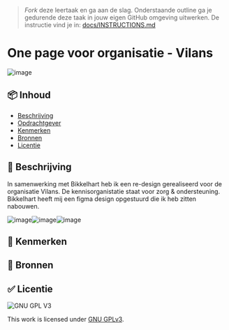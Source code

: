 > _Fork_ deze leertaak en ga aan de slag. Onderstaande outline ga je gedurende deze taak in jouw eigen GitHub omgeving uitwerken. De instructie vind je in: [docs/INSTRUCTIONS.md](docs/INSTRUCTIONS.md)

# One page voor organisatie - Vilans 

![image](https://user-images.githubusercontent.com/112856590/215134584-ab2f96df-cf1f-460a-a076-2279be438834.png)

## 📦 Inhoud

  * [Beschrijving](#beschrijving)
  * [Opdrachtgever](#opdrachtgever)
  * [Kenmerken](#kenmerken)
  * [Bronnen](#bronnen)
  * [Licentie](#licentie)
  
## 📝 Beschrijving 

In samenwerking met Bikkelhart heb ik een re-design gerealiseerd voor de organisatie Vilans. De kennisorganistatie staat voor zorg & ondersteuning. Bikkelhart heeft mij een figma design opgestuurd die ik heb zitten nabouwen.



![image](https://user-images.githubusercontent.com/112856590/214697769-753f58f0-d1c5-4c6f-bfc1-51d325a22721.png)![image](https://user-images.githubusercontent.com/112856590/214697610-5fb6687a-ea04-4c05-9534-bc980b776461.png)![image](https://user-images.githubusercontent.com/112856590/214697968-2d699eeb-21c4-4648-80f5-b607bdbe73d7.png)


## 📍 Kenmerken 
<!-- Bij Kenmerken staat welke technieken zijn gebruikt en hoe. Wat is de HTML structuur? Wat zijn de belangrijkste dingen in CSS? Wat is er met JS gedaan en hoe? -->


## 📖 Bronnen 


## ✅ Licentie

![GNU GPL V3](https://www.gnu.org/graphics/gplv3-127x51.png)

This work is licensed under [GNU GPLv3](./LICENSE).
